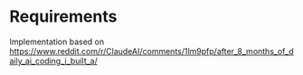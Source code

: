 # Requirements

Implementation based on  
https://www.reddit.com/r/ClaudeAI/comments/1lm9pfp/after_8_months_of_daily_ai_coding_i_built_a/
